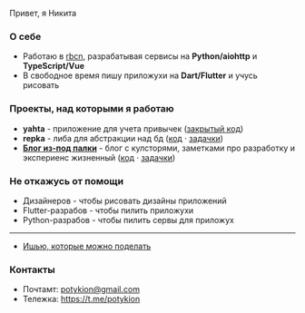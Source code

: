 Привет, я Никита

### О себе

- Работаю в [rbcn](http://rbcn.mobi/), разрабатывая сервисы на **Python/aiohttp** и **TypeScript/Vue**
- В свободное время пишу приложухи на **Dart/Flutter** и учусь рисовать

### Проекты, над которыми я работаю

- **yahta** - приложение для учета привычек ([закрытый код](https://github.com/potykion/yaxxxta))
- **repka** - либа для абстракции над бд ([код](https://github.com/potykion/repka) · [задачки](https://github.com/potykion/repka/issues))
- **[Блог из-под палки](https://potykion.github.io/)** - блог с кулсторями, заметками про разработку и экспериенс жизненный ([код](https://github.com/potykion/potykion.github.io) · [задачки](https://github.com/potykion/potykion.github.io/issues))

### Не откажусь от помощи

- Дизайнеров - чтобы рисовать дизайны приложений
- Flutter-разрабов - чтобы пилить приложухи
- Python-разрабов - чтобы пилить сервы для приложух

---

- [Ишью, которые можно поделать](https://github.com/issues?q=is%3Aopen+is%3Aissue+author%3Apotykion+archived%3Afalse+label%3A%22help+wanted%22)

### Контакты

- Почтамт: potykion@gmail.com
- Тележка: https://t.me/potykion

